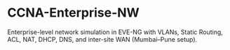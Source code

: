 # CCNA-Enterprise-NW
Enterprise-level network simulation in EVE-NG with VLANs, Static Routing, ACL, NAT, DHCP, DNS, and inter-site WAN (Mumbai–Pune setup).
